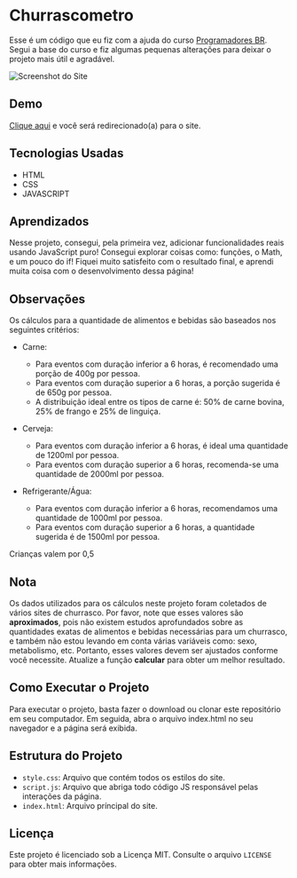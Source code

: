 # Churrascometro

 Esse é um código que eu fiz com a ajuda do curso [Programadores BR](https://programadorbr.com/). Segui a base do curso e fiz algumas pequenas alterações para deixar o projeto mais útil e agradável.

![Screenshot do Site](https://imgur.com/ECP1mZ5.png)

## Demo

[Clique aqui](https://allan-carlos.github.io/Churrascometro/) e você será redirecionado(a) para o site.

## Tecnologias Usadas

- HTML
- CSS
- JAVASCRIPT

## Aprendizados

Nesse projeto, consegui, pela primeira vez, adicionar funcionalidades reais usando JavaScript puro! Consegui explorar coisas como: funções, o Math, e um pouco do if! Fiquei muito satisfeito com o resultado final, e aprendi muita coisa com o desenvolvimento dessa página!

## Observações

Os cálculos para a quantidade de alimentos e bebidas são baseados nos seguintes critérios:

- Carne:
  - Para eventos com duração inferior a 6 horas, é recomendado uma porção de 400g por pessoa.
  - Para eventos com duração superior a 6 horas, a porção sugerida é de 650g por pessoa.
  - A distribuição ideal entre os tipos de carne é: 50% de carne bovina, 25% de frango e 25% de linguiça.

- Cerveja:
  - Para eventos com duração inferior a 6 horas, é ideal uma quantidade de 1200ml por pessoa.
  - Para eventos com duração superior a 6 horas, recomenda-se uma quantidade de 2000ml por pessoa.

- Refrigerante/Água:
  - Para eventos com duração inferior a 6 horas, recomendamos uma quantidade de 1000ml por pessoa.
  - Para eventos com duração superior a 6 horas, a quantidade sugerida é de 1500ml por pessoa.

Crianças valem por 0,5

## Nota

Os dados utilizados para os cálculos neste projeto foram coletados de vários sites de churrasco. Por favor, note que esses valores são **aproximados**, pois não existem estudos aprofundados sobre as quantidades exatas de alimentos e bebidas necessárias para um churrasco, e também não estou levando em conta várias variáveis como: sexo, metabolismo, etc. Portanto, esses valores devem ser ajustados conforme você necessite. Atualize a função **calcular** para obter um melhor resultado.

## Como Executar o Projeto

Para executar o projeto, basta fazer o download ou clonar este repositório em seu computador. Em seguida, abra o arquivo index.html no seu navegador e a página será exibida.

## Estrutura do Projeto

- `style.css`: Arquivo que contém todos os estilos do site.
- `script.js`: Arquivo que abriga todo código JS responsável pelas interações da página.
- `index.html`: Arquivo príncipal do site.

## Licença

Este projeto é licenciado sob a Licença MIT. Consulte o arquivo `LICENSE` para obter mais informações.
